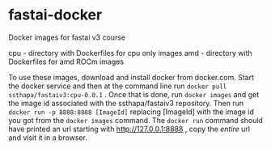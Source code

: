 # fastai-docker
Docker images for fastai v3 course

cpu - directory with Dockerfiles for cpu only images
amd - directory with Dockerfiles for amd ROCm images


To use these images, download and install docker from docker.com.  Start the docker service and then at the command line 
run `docker pull ssthapa/fastaiv3:cpu-0.0.1` .  Once that is done, run `docker images` and get the image id associated 
with the ssthapa/fastaiv3 repository.  Then run `docker run -p 8888:8888 [ImageId]` replacing \[ImageId\] with the image 
id you got from the `docker images` command.  The `docker run` command should have printed an url starting with 
http://127.0.0.1:8888 , copy the *entire* url and visit it in a browser.
